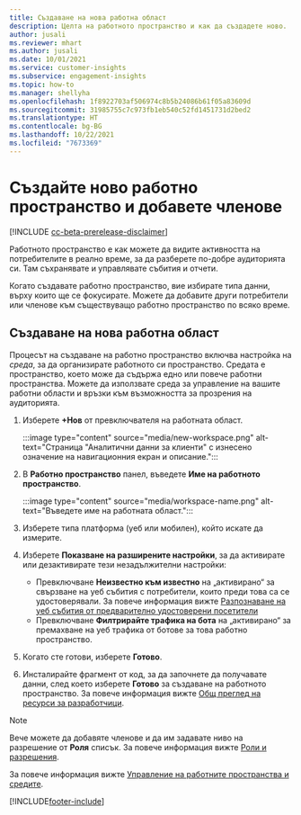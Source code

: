 ```yaml
---
title: Създаване на нова работна област
description: Целта на работното пространство и как да създадете ново.
author: jusali
ms.reviewer: mhart
ms.author: jusali
ms.date: 10/01/2021
ms.service: customer-insights
ms.subservice: engagement-insights
ms.topic: how-to
ms.manager: shellyha
ms.openlocfilehash: 1f8922703af506974c8b5b24086b61f05a83609d
ms.sourcegitcommit: 31985755c7c973fb1eb540c52fd1451731d2bed2
ms.translationtype: HT
ms.contentlocale: bg-BG
ms.lasthandoff: 10/22/2021
ms.locfileid: "7673369"
---
```

# <a name="create-a-new-workspace-and-add-members"></a>Създайте ново работно пространство и добавете членове

[!INCLUDE [cc-beta-prerelease-disclaimer](includes/cc-beta-prerelease-disclaimer.md)]

Работното пространство е как можете да видите активността на потребителите в реално време, за да разберете по-добре аудиторията си. Там съхранявате и управлявате събития и отчети.

Когато създавате работно пространство, вие избирате типа данни, върху които ще се фокусирате. Можете да добавите други потребители или членове към съществуващо работно пространство по всяко време. 

## <a name="create-a-new-workspace"></a>Създаване на нова работна област

Процесът на създаване на работно пространство включва настройка на *среда*, за да организирате работното си пространство. Средата е пространство, което може да съдържа едно или повече работни пространства. Можете да използвате среда за управление на вашите работни области и връзки към възможността за прозрения на аудиторията.

1. Изберете **+Нов** от превключвателя на работната област.

   :::image type="content" source="media/new-workspace.png" alt-text="Страница &quot;Аналитични данни за клиенти&quot; с изнесено означение на навигационния екран и описание.":::

1. В **Работно пространство** панел, въведете **Име на работното пространство**.

   :::image type="content" source="media/workspace-name.png" alt-text="Въведете име на работната област.":::

1. Изберете типа платформа (уеб или мобилен), който искате да измерите.

1. Изберете **Показване на разширените настройки**, за да активирате или дезактивирате тези незадължителни настройки:

   - Превключване **Неизвестно към известно** на „активирано“ за свързване на уеб събития с потребители, които преди това са се удостоверявали. За повече информация вижте [Разпознаване на уеб събития от предварително удостоверени посетители](unknown-to-known.md)
   - Превключване **Филтрирайте трафика на бота** на „активирано“ за премахване на уеб трафика от ботове за това работно пространство. 

1. Когато сте готови, изберете **Готово**. 

1. Инсталирайте фрагмент от код, за да започнете да получавате данни, след което изберете **Готово** за създаване на работното пространство. За повече информация вижте [Общ преглед на ресурси за разработчици](developer-resources.md).

> [!NOTE]
> Вече можете да добавяте членове и да им задавате ниво на разрешение от **Роля** списък. За повече информация вижте [Роли и разрешения](user-roles.md). 

За повече информация вижте [Управление на работните пространства и средите](manage-environments-workspaces.md).


[!INCLUDE[footer-include](../includes/footer-banner.md)]
